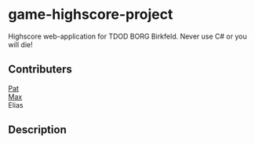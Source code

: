 # game-highscore-project
Highscore web-application for TDOD BORG Birkfeld. Never use C# or you will die!

## Contributers
[Pat](https://github.com/ThePat02)<br>
[Max](https://github.com/TheMax01)<br>
Elias

## Description
